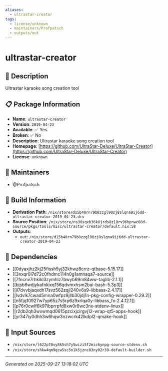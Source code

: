 ```yaml
---
aliases:
  - ultrastar-creator
tags:
  - license/unknown
  - maintainers/Profpatsch
  - outputs/out
---
```


# ultrastar-creator

## 📝 Description

Ultrastar karaoke song creation tool

## 📋 Package Information

- **Name**: `ultrastar-creator`
- **Version**: `2019-04-23`
- **Available**: ✅ Yes
- **Broken**: ✅ No
- **Description**: Ultrastar karaoke song creation tool
- **Homepage**: [https://github.com/UltraStar-Deluxe/UltraStar-Creator](https://github.com/UltraStar-Deluxe/UltraStar-Creator)
- **License**: `unknown`
## 👥 Maintainers

- @Profpatsch


## 🔧 Build Information

- **Derivation Path**: `/nix/store/d15b40rn79b8zzgl90zj8slqna9ij6dd-ultrastar-creator-2019-04-23.drv`
- **Source Position**: `/nix/store/ns30sqxb36k8jrds8z18rv96bpnwc60d-source/pkgs/tools/misc/ultrastar-creator/default.nix:58`
- **Outputs**:
  - `out`:  `/nix/store/d15b40rn79b8zzgl90zj8slqna9ij6dd-ultrastar-creator-2019-04-23`

## 🔗 Dependencies

- [[0dyaxjhz2kj25fissh5yj32khwz8crrz-qtbase-5.15.17]]
- [[3nxqr0l7d72c0fhdmc114n0g1amnaqa7-source]]
- [[7fncnv7rhkikl3zymhlz7bwyb69m84ww-taglib-2.1.1]]
- [[bjsb6wdjykafnkixq156qdvmxhsm2bai-bash-5.3p3]]
- [[il7dvvbjaqxdh17svz562zqjl240v6s9-libbass-2.4.17]]
- [[lvdvlk7cwad5mna0wfpz8jllb30jdj1n-pkg-config-wrapper-0.29.2]]
- [[n5fjq10927w7yp65z7s5rp6z9xrlqa0y-libbass_fx-2.4.12.1]]
- [[p76r0cwlf6k97ibprrpfd8xw0r8wc3nx-stdenv-linux]]
- [[r2db2qh3wxwmqd0615pzcixjcirgvj12-wrap-qt5-apps-hook]]
- [[yr347iy0dhh3w6hqw3nzwcrk42lkdpl2-qmake-hook]]

## 📁 Input Sources

- `/nix/store/l622p70vy8k5sh7y5wizi5f2mic6ynpg-source-stdenv.sh`
- `/nix/store/shkw4qm9qcw5sc5n1k5jznc83ny02r39-default-builder.sh`

---
*Generated on 2025-09-27 13:18:02 UTC*
